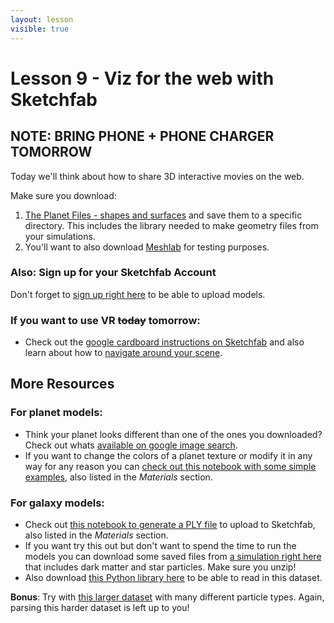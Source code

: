 ```yaml
---
layout: lesson
visible: true
---
```


# Lesson 9 - Viz for the web with Sketchfab

## NOTE: BRING PHONE + PHONE CHARGER TOMORROW

Today we'll think about how to share 3D interactive movies on the web.

Make sure you download:
1. <a href="planetFiles/genericPlanetFiles.zip" download>The Planet Files - shapes and surfaces</a> and save them to a specific directory.  This includes the library needed to make geometry files from your simulations.
1. You'll want to also download [Meshlab](http://www.meshlab.net/) for testing purposes.

### Also: Sign up for your Sketchfab Account

Don't forget to [sign up right here](https://sketchfab.com) to be able to upload models.

### If you want to use VR ~~today~~ tomorrow:

 * Check out the [google cardboard instructions on Sketchfab](https://help.sketchfab.com/hc/en-us/articles/212756403-Mobile-VR-Cardboard-Daydream-) and also learn about how to [navigate around your scene](https://help.sketchfab.com/hc/en-us/articles/211244446-VR-Navigation).

## More Resources

### For planet models:

 * Think your planet looks different than one of the ones you downloaded?  Check out whats [available on google image search](https://www.google.com/search?q=planet+textures&source=lnms&tbm=isch&sa=X&ved=0ahUKEwjEg-iFjL3jAhWil-AKHcHdBqUQ_AUIESgB&biw=916&bih=693).
 * If you want to change the colors of a planet texture or modify it in any way for any reason you can [check out this notebook with some simple examples](extraNotebook_changingTextureColors_lesson09.ipynb), also listed in the *Materials* section.

### For galaxy models:

 * Check out <a href="extraNotebook_exportingGalaxyData_lesson09.ipynb" download> this notebook to generate a PLY file</a> to upload to Sketchfab, also listed in the *Materials* section.
 * If you want try this out but don't want to spend the time to run the models you can download some saved files from <a href="galaxyFiles/galaxyFiles.zip" download>a simulation right here</a> that includes dark matter and star particles.  Make sure you unzip!
 * Also download <a href="galaxyFiles/solverlibs.py" download>this Python library here</a> to be able to read in this dataset.
 
**Bonus**: Try with [this larger dataset](galaxyFiles/large_galaxy_data.zip) with many different particle types.  Again, parsing this harder dataset is left up to you!
 
